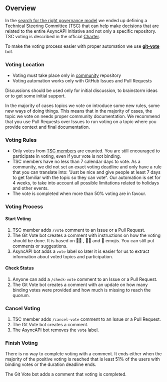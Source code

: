 ## Overview

In the [search for the right governance model](https://www.asyncapi.com/blog/governance-motivation) we ended up defining a Technical Steering Committee (TSC) that can help make decisions that are related to the entire AsyncAPI Initiative and not only a specific repository. TSC voting is described in the official [Charter](https://github.com/asyncapi/community/blob/master/CHARTER.md#4-tsc-voting).

To make the voting process easier with proper automation we use [**git-vote**](https://github.com/cncf/gitvote) bot.

### Voting Location

- Voting must take place only in [community](https://github.com/asyncapi/community) repository
- Voting automation works only with GitHub Issues and Pull Requests

Discussions should be used only for initial discussion, to brainstorm ideas or to get some initial support.

In the majority of cases topics we vote on introduce some new rules, some new ways of doing things. This means that in the majority of cases, the topic we vote on needs proper community documentation. We recommend that you use Pull Requests over Issues to run voting on a topic where you provide context and final documentation.

### Voting Rules

* Only votes from [TSC members](https://www.asyncapi.com/community/tsc) are counted. You are still encouraged to participate in voting, even if your vote is not binding.
* TSC members have no less than 7 calendar days to vote. As a community, we did not set an exact voting deadline and only have a rule that you can translate into: "Just be nice and give people at least 7 days to get familiar with the topic so they can vote". Our automation is set for 4 weeks, to take into account all possible limitations related to holidays and other events.
* The vote is completed when more than 50% voting are in favour.

### Voting Process

#### Start Voting

1. TSC member adds `/vote` comment to an Issue or a Pull Request.
2. The Git Vote bot creates a comment with instructions on how the voting should be done. It is based on  👍🏼 , 👎🏼 and 👀 emojis. You can still put comments or suggestions.
3. AsyncAPI bot adds a `vote` label so later it is easier for us to extract information about voted topics and participation.

#### Check Status

1. Anyone can add a `/check-vote` comment to an Issue or a Pull Request.
2. The Git Vote bot creates a comment with an update on how many binding votes were provided and how much is missing to reach the quorum.

### Cancel Voting

1. TSC member adds `/cancel-vote` comment to an Issue or a Pull Request.
2. The Git Vote bot creates a comment.
3. The AsyncAPI bot removes the `vote` label.

### Finish Voting

There is no way to complete voting with a comment. It ends either when the majority of the positive voting is reached that is least 51% of the users with binding votes or the duration deadline ends.

The Git Vote bot adds a comment that voting is completed.